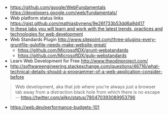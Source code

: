 - https://github.com/google/WebFundamentals https://developers.google.com/web/fundamentals/
- Web platform status links https://gist.github.com/mathiasbynens/9e26f733b53dd6a9d417
- [In these labs you will learn and work with the latest trends, practices and technologies for web development](https://github.com/deltakosh/interoperable-web-development/)
- Web Standards Plugin http://www.sitepoint.com/three-plugins-every-gruntfile-gulpfile-needs-make-website-great/
  - https://github.com/MicrosoftDX/grunt-webstandards
  - https://github.com/MicrosoftDX/gulp-webstandards
- Learn Web Development for Free http://www.theodinproject.com/
- http://softwareengineering.stackexchange.com/questions/46716/what-technical-details-should-a-programmer-of-a-web-application-consider-before

> Web development, aka that job where you're always just a browser tab away from a distraction black hole from which there is no escape
> -- https://twitter.com/ajlkn/status/780470393089953796

- https://web.dev/performance-budgets-101

